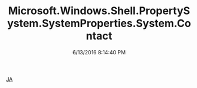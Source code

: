﻿---
title: Microsoft.Windows.Shell.PropertySystem.SystemProperties.System.Contact
date: 6/13/2016 8:14:40 PM
---

[JA](T-Microsoft.Windows.Shell.PropertySystem.SystemProperties.System.Contact.JA.html)
